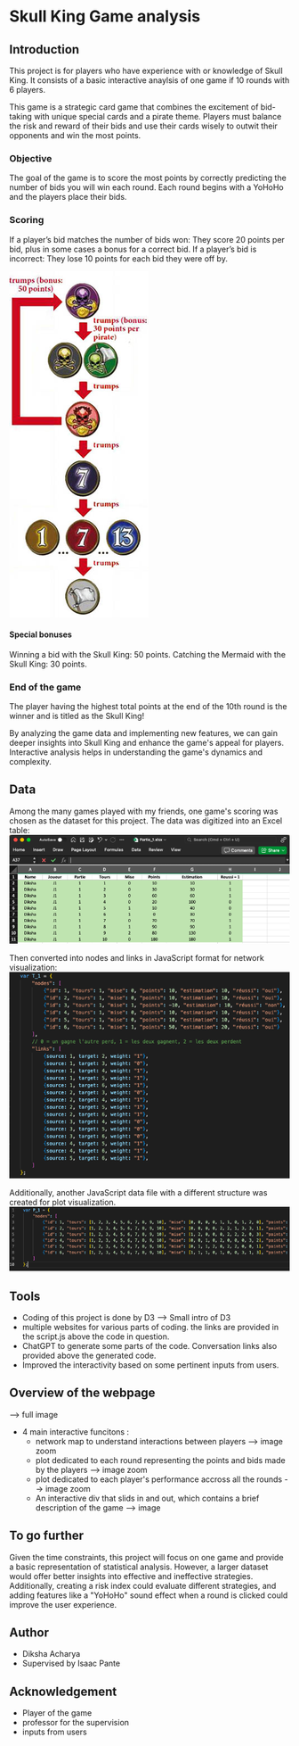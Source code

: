 # Skull King Game analysis

## Introduction

This project is for players who have experience with or knowledge of Skull King. It consists of a basic interactive anaylsis of one game if 10 rounds with 6 players. 

This game is a strategic card game that combines the excitement of bid-taking with unique special cards and a pirate theme. Players must balance the risk and reward of their bids and use their cards wisely to outwit their opponents and win the most points.

### Objective 
The goal of the game is to score the most points by correctly predicting the number of bids you will win each round.
Each round begins with a YoHoHo and the players place their bids.

### Scoring 
If a player’s bid matches the number of bids won:
They score 20 points per bid, plus in some cases a bonus for a correct bid.
If a player’s bid is incorrect:
They lose 10 points for each bid they were off by.

![game_rules](Images/Readme_images/game_rules.jpg)

#### Special bonuses 
Winning a bid with the Skull King: 50 points.
Catching the Mermaid with the Skull King: 30 points.

### End of the game
The player having the highest total points at the end of the 10th round is the winner and is titled as the Skull King!

By analyzing the game data and implementing new features, we can gain deeper insights into Skull King and enhance the game's appeal for players. 
Interactive analysis helps in understanding the game's dynamics and complexity. 

## Data
Among the many games played with my friends, one game's scoring was chosen as the dataset for this project. 
The data was digitized into an Excel table:
![Excel_data](Images/Readme_images/Excel_data.png)

Then converted into nodes and links in JavaScript format for network visualization:
![JS_data_network](Images/Readme_images/Js_data_network.png)

Additionally, another JavaScript data file with a different structure was created for plot visualization.
![JS_data_all](Images/Readme_images/Js_data_all.png)

## Tools
- Coding of this project is done by D3 --> Small intro of D3
- multiple websites for various parts of coding. the links are provided in the script.js above the code in question.
- ChatGPT to generate some parts of the code. Conversation links also provided above the generated code.
- Improved the interactivity based on some pertinent inputs from users.

## Overview of the webpage
--> full image 
- 4 main interactive funcitons :
    - network map to understand interactions between players --> image zoom
    - plot dedicated to each round representing the points and bids made by the players --> image zoom
    - plot dedicated to each player's performance accross all the rounds --> image zoom
    - An interactive div that slids in and out, which contains a brief description of the game --> image 
      
## To go further
Given the time constraints, this project will focus on one game and provide a basic representation of statistical analysis. However, a larger dataset would offer better insights into effective and ineffective strategies. Additionally, creating a risk index could evaluate different strategies, and adding features like a "YoHoHo" sound effect when a round is clicked could improve the user experience.

## Author
- Diksha Acharya
- Supervised by Isaac Pante
## Acknowledgement
- Player of the game
- professor for the supervision
- inputs from users
